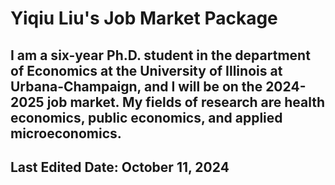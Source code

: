 # Yiqiu Liu's Job Market Package

## I am a six-year Ph.D. student in the department of Economics at the University of Illinois at Urbana-Champaign, and I will be on the 2024-2025 job market. My fields of research are health economics, public economics, and applied microeconomics.

## Last Edited Date: October 11, 2024
